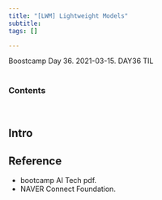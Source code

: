```yaml
---
title: "[LWM] Lightweight Models"
subtitle: 
tags: [] 

---
```


Boostcamp Day 36. 2021-03-15.
DAY36 TIL

# 

### Contents


<br>

## Intro

## Reference

- bootcamp AI Tech pdf.  
- NAVER Connect Foundation.

